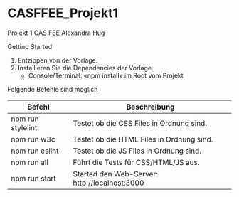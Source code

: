 # CASFFEE_Projekt1
Projekt 1 CAS FEE Alexandra Hug

Getting Started
1. Entzippen von der Vorlage.
2. Installieren Sie die Dependencies der Vorlage
   - Console/Terminal: «npm install» im Root vom Projekt

Folgende Befehle sind möglich

| Befehl  |  Beschreibung |
|---|---|
| npm run stylelint  |   Testet ob die CSS Files in Ordnung sind. |
| npm run w3c  |   Testet ob die HTML Files in Ordnung sind. |
| npm run eslint  |  Testet ob die JS Files in Ordnung sind. |
| npm run all  |   Führt die Tests für CSS/HTML/JS aus. |
| npm run start  |  Started den Web-Server: http://localhost:3000 |

